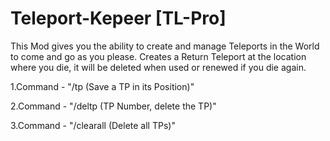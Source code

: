 # Teleport-Kepeer [TL-Pro]

This Mod gives you the ability to create and manage Teleports in the World to come and go as you please.
Creates a Return Teleport at the location where you die, it will be deleted when used or renewed if you die again.

1.Command - "/tp (Save a TP in its Position)"

2.Command - "/deltp (TP Number, delete the TP)"

3.Command - "/clearall (Delete all TPs)"
